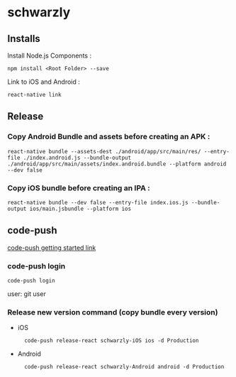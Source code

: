 # schwarzly

## Installs
Install Node.js Components :

	npm install <Root Folder> --save

Link to iOS and Android :

	react-native link

## Release

### Copy Android Bundle and assets before creating an APK :

	react-native bundle --assets-dest ./android/app/src/main/res/ --entry-file ./index.android.js --bundle-output ./android/app/src/main/assets/index.android.bundle --platform android --dev false

### Copy iOS bundle before creating an IPA :

	react-native bundle --dev false --entry-file index.ios.js --bundle-output ios/main.jsbundle --platform ios


## code-push

[code-push getting started link](https://microsoft.github.io/code-push/index.html#getting_started)

### code-push login
	code-push login
user: git user

### Release new version command (copy bundle every version)
* iOS

		code-push release-react schwarzly-iOS ios -d Production
* Android

 		code-push release-react schwarzly-Android android -d Production    
